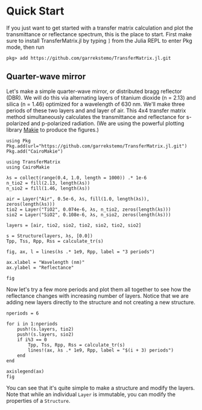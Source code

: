 # Quick Start

If you just want to get started with a transfer matrix
calculation and plot the transmittance or reflectance 
spectrum, this is the place to start.
First make sure to install TransferMatrix.jl by
typing `]` from the Julia REPL to enter Pkg mode,
then run

```
pkg> add https://github.com/garrekstemo/TransferMatrix.jl.git
```

## Quarter-wave mirror

Let's make a simple quarter-wave mirror, or
distributed bragg reflector (DBR). We will do this via alternating
layers of titanium dioxide (n = 2.13) and silica (n = 1.46) optimized
for a wavelength of 630 nm.
We'll make three periods of these two layers and and layer of air.
This 4x4 transfer matrix method simultaneously calculates
the transmittance and reflectance for s-polarized and p-polarized 
radiation.
(We are using the powerful plotting library [Makie](https://makie.juliaplots.org/) to produce the figures.)

```@setup dbr
using Pkg
Pkg.add(url="https://github.com/garrekstemo/TransferMatrix.jl.git")
Pkg.add("CairoMakie")
```

```@example dbr
using TransferMatrix
using CairoMakie

λs = collect(range(0.4, 1.0, length = 1000)) .* 1e-6
n_tio2 = fill(2.13, length(λs))
n_sio2 = fill(1.46, length(λs))

air = Layer("Air", 0.5e-6, λs, fill(1.0, length(λs)), zeros(length(λs)))
tio2 = Layer("TiO2", 0.074e-6, λs, n_tio2, zeros(length(λs)))
sio2 = Layer("SiO2", 0.108e-6, λs, n_sio2, zeros(length(λs)))

layers = [air, tio2, sio2, tio2, sio2, tio2, sio2]

s = Structure(layers, λs, [0.0])
Tpp, Tss, Rpp, Rss = calculate_tr(s)

fig, ax, l = lines(λs .* 1e9, Rpp, label = "3 periods")

ax.xlabel = "Wavelength (nm)"
ax.ylabel = "Reflectance"

fig
```

Now let's try a few more periods and plot them all together
to see how the reflectance changes with increasing number of layers.
Notice that we are adding new layers directly to the structure and
not creating a new structure.

```@example dbr
nperiods = 6

for i in 1:nperiods
    push!(s.layers, tio2)
    push!(s.layers, sio2)
    if i%3 == 0
        Tpp, Tss, Rpp, Rss = calculate_tr(s)
        lines!(ax, λs .* 1e9, Rpp, label = "$(i + 3) periods")
    end
end

axislegend(ax)
fig
```

You can see that it's quite simple to make a structure
and modify the layers. Note that while an individual `Layer` is immutable,
you can modify the properties of a `Structure`.